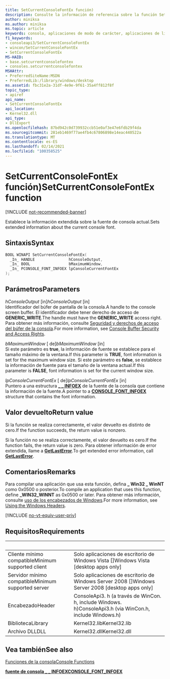 ```yaml
---
title: SetCurrentConsoleFontEx función)
description: Consulte la información de referencia sobre la función SetCurrentConsoleFontEx, que establece la información extendida sobre la fuente de consola actual.
author: miniksa
ms.author: miniksa
ms.topic: article
keywords: consola, aplicaciones de modo de carácter, aplicaciones de línea de comandos, aplicaciones de terminal, API de consola
f1_keywords:
- consoleapi3/SetCurrentConsoleFontEx
- wincon/SetCurrentConsoleFontEx
- SetCurrentConsoleFontEx
MS-HAID:
- base.setcurrentconsolefontex
- consoles.setcurrentconsolefontex
MSHAttr:
- PreferredSiteName:MSDN
- PreferredLib:/library/windows/desktop
ms.assetid: fbc31e2a-31df-4e9e-9f61-35a4ff812f8f
topic_type:
- apiref
api_name:
- SetCurrentConsoleFontEx
api_location:
- Kernel32.dll
api_type:
- DllExport
ms.openlocfilehash: 87bd942c0d739932ccb51e0af3e47e6fdb29f4da
ms.sourcegitcommit: 281eb1469f77ae4fb4c67806898e14eac440522a
ms.translationtype: MT
ms.contentlocale: es-ES
ms.lasthandoff: 02/14/2021
ms.locfileid: "100358525"
---
```

# <a name="setcurrentconsolefontex-function"></a><span data-ttu-id="6c5eb-104">SetCurrentConsoleFontEx función)</span><span class="sxs-lookup"><span data-stu-id="6c5eb-104">SetCurrentConsoleFontEx function</span></span>

[!INCLUDE [not-recommended-banner](./includes/not-recommended-banner.md)]

<span data-ttu-id="6c5eb-105">Establece la información extendida sobre la fuente de consola actual.</span><span class="sxs-lookup"><span data-stu-id="6c5eb-105">Sets extended information about the current console font.</span></span>

## <a name="syntax"></a><span data-ttu-id="6c5eb-106">Sintaxis</span><span class="sxs-lookup"><span data-stu-id="6c5eb-106">Syntax</span></span>

```C
BOOL WINAPI SetCurrentConsoleFontEx(
  _In_ HANDLE               hConsoleOutput,
  _In_ BOOL                 bMaximumWindow,
  _In_ PCONSOLE_FONT_INFOEX lpConsoleCurrentFontEx
);
```

## <a name="parameters"></a><span data-ttu-id="6c5eb-107">Parámetros</span><span class="sxs-lookup"><span data-stu-id="6c5eb-107">Parameters</span></span>

<span data-ttu-id="6c5eb-108">*hConsoleOutput* \[in\]</span><span class="sxs-lookup"><span data-stu-id="6c5eb-108">*hConsoleOutput* \[in\]</span></span>  
<span data-ttu-id="6c5eb-109">Identificador del búfer de pantalla de la consola.</span><span class="sxs-lookup"><span data-stu-id="6c5eb-109">A handle to the console screen buffer.</span></span> <span data-ttu-id="6c5eb-110">El identificador debe tener derecho de acceso de **GENERIC\_WRITE**.</span><span class="sxs-lookup"><span data-stu-id="6c5eb-110">The handle must have the **GENERIC\_WRITE** access right.</span></span> <span data-ttu-id="6c5eb-111">Para obtener más información, consulte [Seguridad y derechos de acceso del búfer de la consola](console-buffer-security-and-access-rights.md).</span><span class="sxs-lookup"><span data-stu-id="6c5eb-111">For more information, see [Console Buffer Security and Access Rights](console-buffer-security-and-access-rights.md).</span></span>

<span data-ttu-id="6c5eb-112">*bMaximumWindow* \[ de\]</span><span class="sxs-lookup"><span data-stu-id="6c5eb-112">*bMaximumWindow* \[in\]</span></span>  
<span data-ttu-id="6c5eb-113">Si este parámetro es **true**, la información de fuente se establece para el tamaño máximo de la ventana.</span><span class="sxs-lookup"><span data-stu-id="6c5eb-113">If this parameter is **TRUE**, font information is set for the maximum window size.</span></span> <span data-ttu-id="6c5eb-114">Si este parámetro es **false**, se establece la información de fuente para el tamaño de la ventana actual.</span><span class="sxs-lookup"><span data-stu-id="6c5eb-114">If this parameter is **FALSE**, font information is set for the current window size.</span></span>

<span data-ttu-id="6c5eb-115">*lpConsoleCurrentFontEx* \[ de\]</span><span class="sxs-lookup"><span data-stu-id="6c5eb-115">*lpConsoleCurrentFontEx* \[in\]</span></span>  
<span data-ttu-id="6c5eb-116">Puntero a una estructura [**\_ \_ INFOEX**](console-font-infoex.md) de la fuente de la consola que contiene la información de la fuente.</span><span class="sxs-lookup"><span data-stu-id="6c5eb-116">A pointer to a [**CONSOLE\_FONT\_INFOEX**](console-font-infoex.md) structure that contains the font information.</span></span>

## <a name="return-value"></a><span data-ttu-id="6c5eb-117">Valor devuelto</span><span class="sxs-lookup"><span data-stu-id="6c5eb-117">Return value</span></span>

<span data-ttu-id="6c5eb-118">Si la función se realiza correctamente, el valor devuelto es distinto de cero.</span><span class="sxs-lookup"><span data-stu-id="6c5eb-118">If the function succeeds, the return value is nonzero.</span></span>

<span data-ttu-id="6c5eb-119">Si la función no se realiza correctamente, el valor devuelto es cero.</span><span class="sxs-lookup"><span data-stu-id="6c5eb-119">If the function fails, the return value is zero.</span></span> <span data-ttu-id="6c5eb-120">Para obtener información de error extendida, llame a [**GetLastError**](/windows/win32/api/errhandlingapi/nf-errhandlingapi-getlasterror).</span><span class="sxs-lookup"><span data-stu-id="6c5eb-120">To get extended error information, call [**GetLastError**](/windows/win32/api/errhandlingapi/nf-errhandlingapi-getlasterror).</span></span>

## <a name="remarks"></a><span data-ttu-id="6c5eb-121">Comentarios</span><span class="sxs-lookup"><span data-stu-id="6c5eb-121">Remarks</span></span>

<span data-ttu-id="6c5eb-122">Para compilar una aplicación que usa esta función, defina **\_ Win32 \_ WinNT** como 0x0500 o posterior.</span><span class="sxs-lookup"><span data-stu-id="6c5eb-122">To compile an application that uses this function, define **\_WIN32\_WINNT** as 0x0500 or later.</span></span> <span data-ttu-id="6c5eb-123">Para obtener más información, consulte [uso de los encabezados de Windows](/windows/win32/winprog/using-the-windows-headers).</span><span class="sxs-lookup"><span data-stu-id="6c5eb-123">For more information, see [Using the Windows Headers](/windows/win32/winprog/using-the-windows-headers).</span></span>

[!INCLUDE [no-vt-equiv-user-priv](./includes/no-vt-equiv-user-priv.md)]

## <a name="requirements"></a><span data-ttu-id="6c5eb-124">Requisitos</span><span class="sxs-lookup"><span data-stu-id="6c5eb-124">Requirements</span></span>

| &nbsp; | &nbsp; |
|-|-|
| <span data-ttu-id="6c5eb-125">Cliente mínimo compatible</span><span class="sxs-lookup"><span data-stu-id="6c5eb-125">Minimum supported client</span></span> | <span data-ttu-id="6c5eb-126">Solo aplicaciones de escritorio de Windows Vista \[\]</span><span class="sxs-lookup"><span data-stu-id="6c5eb-126">Windows Vista \[desktop apps only\]</span></span> |
| <span data-ttu-id="6c5eb-127">Servidor mínimo compatible</span><span class="sxs-lookup"><span data-stu-id="6c5eb-127">Minimum supported server</span></span> | <span data-ttu-id="6c5eb-128">Solo aplicaciones de escritorio de Windows Server 2008 \[\]</span><span class="sxs-lookup"><span data-stu-id="6c5eb-128">Windows Server 2008 \[desktop apps only\]</span></span> |
| <span data-ttu-id="6c5eb-129">Encabezado</span><span class="sxs-lookup"><span data-stu-id="6c5eb-129">Header</span></span> | <span data-ttu-id="6c5eb-130">ConsoleApi3. h (a través de WinCon. h, include Windows. h)</span><span class="sxs-lookup"><span data-stu-id="6c5eb-130">ConsoleApi3.h (via WinCon.h, include Windows.h)</span></span> |
| <span data-ttu-id="6c5eb-131">Biblioteca</span><span class="sxs-lookup"><span data-stu-id="6c5eb-131">Library</span></span> | <span data-ttu-id="6c5eb-132">Kernel32.lib</span><span class="sxs-lookup"><span data-stu-id="6c5eb-132">Kernel32.lib</span></span> |
| <span data-ttu-id="6c5eb-133">Archivo DLL</span><span class="sxs-lookup"><span data-stu-id="6c5eb-133">DLL</span></span> | <span data-ttu-id="6c5eb-134">Kernel32.dll</span><span class="sxs-lookup"><span data-stu-id="6c5eb-134">Kernel32.dll</span></span> |

## <a name="see-also"></a><span data-ttu-id="6c5eb-135">Vea también</span><span class="sxs-lookup"><span data-stu-id="6c5eb-135">See also</span></span>

[<span data-ttu-id="6c5eb-136">Funciones de la consola</span><span class="sxs-lookup"><span data-stu-id="6c5eb-136">Console Functions</span></span>](console-functions.md)

[<span data-ttu-id="6c5eb-137">**fuente de consola \_ \_ INFOEX**</span><span class="sxs-lookup"><span data-stu-id="6c5eb-137">**CONSOLE\_FONT\_INFOEX**</span></span>](console-font-infoex.md)
